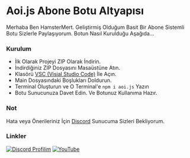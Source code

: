 # Aoi.js Abone Botu Altyapısı

Merhaba Ben HamsterMert. Geliştirmiş Olduğum Basit Bir Abone Sistemli Botu Sizlerle Paylaşıyorum. Botun Nasıl Kurulduğu Aşağıda...

### Kurulum

- İlk Olarak Projeyi ZIP Olarak İndirin.
- İndirdiğiniz ZIP Dosyasını Masaüstüne Atın.
- Klasörü [VSC (Visial Studio Code)](https://code.visualstudio.com/) İle Açın.
- Main Dosyasındaki Boşlukları Doldurun.
- Terminal Oluşturun ve O Terminal'e ```npm i aoi.js``` Yazın
- Botu Sunucunuza Davet Edin. Ve Botunuz Kullanıma Hazır.
  
### Not

  Hata veya Önerileriniz İçin [Discord](https://discord.gg/mu7PTjWbzC) Sunucuma Sizleri Bekliyorum.

### Linkler

  [![Discord Profilim](https://img.shields.io/badge/discord-hamstermert-blue)](https://discord.com/users/1138630972854763611) [![YouTube](https://img.shields.io/badge/youtube-hamstermert-red)](https://www.youtube.com/channel/UCJauHmJY6OFrZTcW1ad6Gig)
